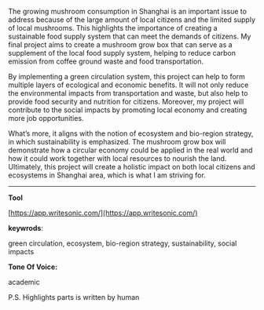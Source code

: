 The growing mushroom consumption in Shanghai is an important issue to address because of the large amount of local citizens and the limited supply of local mushrooms. This highlights the importance of creating a sustainable food supply system that can meet the demands of citizens. My final project aims to create a mushroom grow box that can serve as a supplement of the local food supply system, helping to reduce carbon emission from coffee ground waste and food transportation. 

By implementing a green circulation system, this project can help to form multiple layers of ecological and economic benefits. It will not only reduce the environmental impacts from transportation and waste, but also help to provide food security and nutrition for citizens. Moreover, my project will contribute to the social impacts by promoting local economy and creating more job opportunities. 

What’s more, it aligns with the notion of ecosystem and bio-region strategy, in which sustainability is emphasized. The mushroom grow box will demonstrate how a circular economy could be applied in the real world and how it could work together with local resources to nourish the land. Ultimately, this project will create a holistic impact on both local citizens and ecosystems in Shanghai area, which is what I am striving for.


-------------------

**Tool**

[https://app.writesonic.com/](https://app.writesonic.com/)

**keywrods**:

green circulation, ecosystem, bio-region strategy, sustainability, social impacts

**Tone Of Voice:**

academic

P.S. Highlights parts is written by human 



